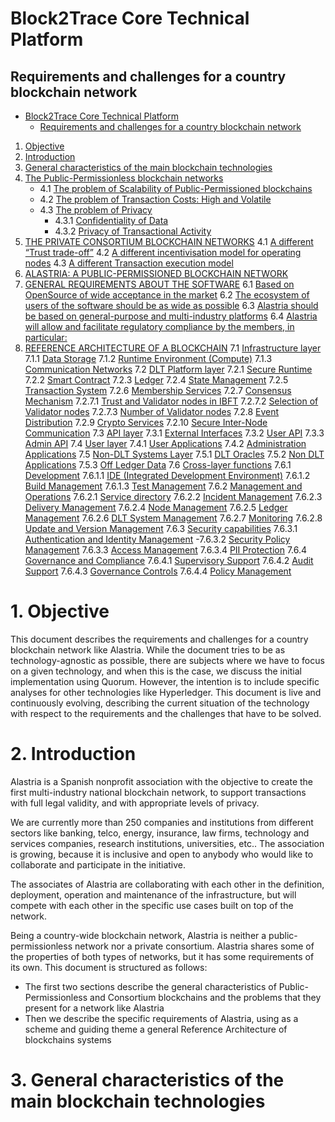 # Block2Trace Core Technical Platform
## Requirements and challenges for a country blockchain network

<!-- TOC -->

- [Block2Trace Core Technical Platform](#block2trace-core-technical-platform)
    - [Requirements and challenges for a country blockchain network](#requirements-and-challenges-for-a-country-blockchain-network)
1. [Objective](#1-objective)
2. [Introduction](#2-introduction)
3. [General characteristics of the main blockchain technologies](#3-general-characteristics-of-the-main-blockchain-technologies)
4. [The Public-Permissionless blockchain networks](#4-the-public-permissionless-blockchain-networks)
    - 4.1 [The problem of Scalability of Public-Permissioned blockchains](#41-the-problem-of-scalability-of-public-permissioned-blockchains)
    - 4.2 [The problem of Transaction Costs: High and Volatile](#42-the-problem-of-transaction-costs--high-and-volatile)
    - 4.3 [The problem of Privacy](#43-the-problem-of-privacy)
        - 4.3.1 [Confidentiality of Data](#431-confidentiality-of-data)
        - 4.3.2 [Privacy of Transactional Activity](#432-privacy-of-transactional-activity)
4. [THE PRIVATE CONSORTIUM BLOCKCHAIN NETWORKS](#4-the-private-consortium-blockchain-networks)
    4.1 [A different “Trust trade-off”](#41-a-different-trust-trade-off)
    4.2 [A different incentivisation model for operating nodes](#42-a-different-incentivisation-model-for-operating-nodes)
    4.3 [A different Transaction execution model](#43-a-different-transaction-execution-model)
5. [ALASTRIA: A PUBLIC-PERMISSIONED BLOCKCHAIN NETWORK](#5-alastria--a-public-permissioned-blockchain-network)
6. [GENERAL REQUIREMENTS ABOUT THE SOFTWARE](#6-general-requirements-about-the-software)
    6.1 [Based on OpenSource of wide acceptance in the market](#61-based-on-opensource-of-wide-acceptance-in-the-market)
    6.2 [The ecosystem of users of the software should be as wide as possible](#62-the-ecosystem-of-users-of-the-software-should-be-as-wide-as-possible)
    6.3 [Alastria should be based on general-purpose and multi-industry platforms](#63-alastria-should-be-based-on-general-purpose-and-multi-industry-platforms)
    6.4 [Alastria will allow and facilitate regulatory compliance by the members, in particular:](#64-alastria-will-allow-and-facilitate-regulatory-compliance-by-the-members--in-particular)
7. [REFERENCE ARCHITECTURE OF A BLOCKCHAIN](#7-reference-architecture-of-a-blockchain)
    7.1 [Infrastructure layer](#71-infrastructure-layer)
        7.1.1 [Data Storage](#711-data-storage)
        7.1.2 [Runtime Environment (Compute)](#712-runtime-environment-compute)
        7.1.3 [Communication Networks](#713-communication-networks)
    7.2 [DLT Platform layer](#72-dlt-platform-layer)
        7.2.1 [Secure Runtime](#721-secure-runtime)
        7.2.2 [Smart Contract](#722-smart-contract)
        7.2.3 [Ledger](#723-ledger)
        7.2.4 [State Management](#724-state-management)
        7.2.5 [Transaction System](#725-transaction-system)
        7.2.6 [Membership Services](#726-membership-services)
        7.2.7 [Consensus Mechanism](#727-consensus-mechanism)
            7.2.7.1 [Trust and Validator nodes in IBFT](#7271-trust-and-validator-nodes-in-ibft)
            7.2.7.2 [Selection of Validator nodes](#7272-selection-of-validator-nodes)
            7.2.7.3 [Number of Validator nodes](#7273-number-of-validator-nodes)
        7.2.8 [Event Distribution](#728-event-distribution)
        7.2.9 [Crypto Services](#729-crypto-services)
        7.2.10 [Secure Inter-Node Communication](#7210-secure-inter-node-communication)
    7.3 [API layer](#73-api-layer)
        7.3.1 [External Interfaces](#731-external-interfaces)
        7.3.2 [User API](#732-user-api)
        7.3.3 [Admin API](#733-admin-api)
    7.4 [User layer](#74-user-layer)
        7.4.1 [User Applications](#741-user-applications)
        7.4.2 [Administration Applications](#742-administration-applications)
    7.5 [Non-DLT Systems Layer](#75-non-dlt-systems-layer)
        7.5.1 [DLT Oracles](#751-dlt-oracles)
        7.5.2 [Non DLT Applications](#752-non-dlt-applications)
        7.5.3 [Off Ledger Data](#753-off-ledger-data)
    7.6 [Cross-layer functions](#76-cross-layer-functions)
        7.6.1 [Development](#761-development)
            7.6.1.1 [IDE (Integrated Development Environment)](#7611-ide-integrated-development-environment)
            7.6.1.2 [Build Management](#7612-build-management)
            7.6.1.3 [Test Management](#7613-test-management)
        7.6.2 [Management and Operations](#762-management-and-operations)
            7.6.2.1 [Service directory](#7621-service-directory)
            7.6.2.2 [Incident Management](#7622-incident-management)
            7.6.2.3 [Delivery Management](#7623-delivery-management)
            7.6.2.4 [Node Management](#7624-node-management)
            7.6.2.5 [Ledger Management](#7625-ledger-management)
            7.6.2.6 [DLT System Management](#7626-dlt-system-management)
            7.6.2.7 [Monitoring](#7627-monitoring)
            7.6.2.8 [Update and Version Management](#7628-update-and-version-management)
        7.6.3 [Security capabilities](#763-security-capabilities)
            7.6.3.1 [Authentication and Identity Management](#7631-authentication-and-identity-management)
            -7.6.3.2 [Security Policy Management](#7632-security-policy-management)
            7.6.3.3 [Access Management](#7633-access-management)
            7.6.3.4 [PII Protection](#7634-pii-protection)
        7.6.4 [Governance and Compliance](#764-governance-and-compliance)
            7.6.4.1 [Supervisory Support](#7641-supervisory-support)
            7.6.4.2 [Audit Support](#7642-audit-support)
            7.6.4.3 [Governance Controls](#7643-governance-controls)
            7.6.4.4 [Policy Management](#7644-policy-management)

<!-- /TOC -->

# 1. Objective
This document describes the requirements and challenges for a country blockchain network like Alastria. While the document tries to be as technology-agnostic as possible, there are subjects where we have to focus on a given technology, and when this is the case, we discuss the initial implementation using Quorum. However, the intention is to include specific analyses for other technologies like Hyperledger.  This document is live and continuously evolving, describing the current situation of the technology with respect to the requirements and the challenges that have to be solved.

# 2. Introduction

Alastria is a Spanish nonprofit association with the objective to create the first multi-industry national blockchain network, to support transactions with full legal validity, and with appropriate levels of privacy.

We are currently more than 250 companies and institutions from different sectors like banking, telco, energy, insurance, law firms, technology and services companies, research institutions, universities, etc.. The association is growing, because it is inclusive and open to anybody who would like to collaborate and participate in the initiative.

The associates of Alastria are collaborating with each other in the definition, deployment, operation and maintenance of the infrastructure, but will compete with each other in the specific use cases built on top of the network.

Being a country-wide blockchain network, Alastria is neither a public-permissionless network nor a private consortium. Alastria shares some of the properties of both types of networks, but it has some requirements of its own. This document is structured as follows:
* The first two sections describe the general characteristics of Public-Permissionless and Consortium blockchains and the problems that they present for a network like Alastria
* Then we describe the specific requirements of Alastria, using as a scheme and guiding theme a general Reference Architecture of blockchains systems

# 3. General characteristics of the main blockchain technologies

